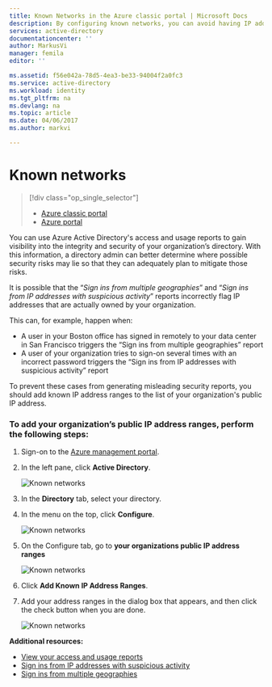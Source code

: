 ```yaml
---
title: Known Networks in the Azure classic portal | Microsoft Docs
description: By configuring known networks, you can avoid having IP addresses that are owned by your organization included in the Sign ins from multiple geographies and Sign ins from IP addresses with suspicious activity reports.
services: active-directory
documentationcenter: ''
author: MarkusVi
manager: femila
editor: ''

ms.assetid: f56e042a-78d5-4ea3-be33-94004f2a0fc3
ms.service: active-directory
ms.workload: identity
ms.tgt_pltfrm: na
ms.devlang: na
ms.topic: article
ms.date: 04/06/2017
ms.author: markvi

---
```

# Known networks

> [!div class="op_single_selector"]
> * [Azure classic portal](active-directory-known-networks.md)
> * [Azure portal](active-directory-known-networks-azure-portal.md)
> 
> 


You can use Azure Active Directory's access and usage reports to gain visibility into the integrity and security of your organization’s directory. With this information, a directory admin can better determine where possible security risks may lie so that they can adequately plan to mitigate those risks.

It is possible that the “*Sign ins from multiple geographies*” and “*Sign ins from IP addresses with suspicious activity*” reports incorrectly flag IP addresses that are actually owned by your organization. 

This can, for example, happen when: 

* A user in your Boston office has signed in remotely to your data center in San Francisco triggers the “Sign ins from multiple geographies” report 
* A user of your organization tries to sign-on several times with an incorrect password triggers the “Sign ins from IP addresses with suspicious activity” report 

To prevent these cases from generating misleading security reports, you should add known IP address ranges to the list of your organization's public IP address.    

### To add your organization’s public IP address ranges, perform the following steps:

1. Sign-on to the [Azure management portal](https://manage.windowsazure.com).

2. In the left pane, click **Active Directory**. 

	![Known networks](./media/active-directory-known-networks/known-netwoks-01.png)

3. In the **Directory** tab, select your directory.

4. In the menu on the top, click **Configure**. 

	![Known networks](./media/active-directory-known-networks/known-netwoks-02.png)

5. On the Configure tab, go to **your organizations public IP address ranges** 

	![Known networks](./media/active-directory-known-networks/known-netwoks-03.png)

6. Click **Add Known IP Address Ranges**.

7. Add your address ranges in the dialog box that appears, and then click the check button  when you are done. 

	![Known networks](./media/active-directory-known-networks/known-netwoks-04.png)

**Additional resources:**

* [View your access and usage reports](active-directory-view-access-usage-reports.md)
* [Sign ins from IP addresses with suspicious activity](active-directory-reporting-sign-ins-from-ip-addresses-with-suspicious-activity.md)
* [Sign ins from multiple geographies](active-directory-reporting-sign-ins-from-multiple-geographies.md)

